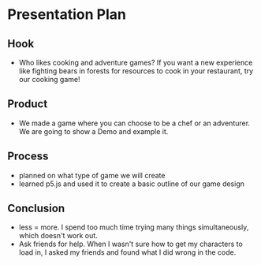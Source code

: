 # Presentation Plan

## Hook
* Who likes cooking and adventure games? If you want a new experience like fighting bears in forests for resources to cook in your restaurant, try our cooking game!

## Product
* We made a game where you can choose to be a chef or an adventurer. We are going to show a Demo and example it. 

## Process
* planned on what type of game we will create
* learned p5.js and used it to create a basic outline of our game design

## Conclusion
* less = more. I spend too much time trying many things simultaneously, which doesn't work out.
* Ask friends for help. When I wasn't sure how to get my characters to load in, I asked my friends and found what I did wrong in the code.

<!-- EXAMPLE

## Hook
* Verbal riddle of GGD

## Product
* GIF/Demo of example/non-example

## Process
* Flowchart of the plan
  * MVP: noun -> door -> yes/no
  * Beyond MVP: noun -> word relation API -> noun API -> yes/no, with counterexample
* Code snippets of:
  * MVP
  * Both APIs
  * Challenge with API keys

## Conclusion
* [URL to project]
* Takeaways
  * Less = more: the heart of the riddle was one line of code; it obviously took more to make the entire thing work, but one complicated line of regular expressions was essentially the solution to the riddle
  * Expect the unexpected: it’s important to budget time for things you don’t account for; for example, I didn’t consider the fact that I would need another entire API to detect nouns
  * Determination is key: ironically enough, I had to make my API keys private. At first, it didn’t seem like it was possible, which meant I couldn’t publish my app. But after all of that hard work, I was determined to find a solution, and I found it in config variables.
* "Presentation can’t, but a speech can"


-->
